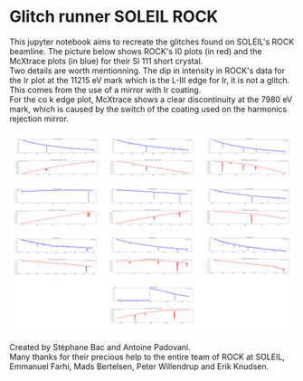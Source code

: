 # Glitch runner SOLEIL ROCK

This jupyter notebook aims to recreate the glitches found on SOLEIL's ROCK beamline. The picture below shows ROCK's I0 plots (in red) and the McXtrace plots (in blue) for their Si 111 short crystal.  
Two details are worth mentionning. 
The dip in intensity in ROCK's data for the Ir plot at the 11215 eV mark which is the L-III edge for Ir, it is not a glitch. This comes from the use of a mirror with Ir coating.   
For the co k edge plot, McXtrace shows a clear discontinuity at the 7980 eV mark, which is caused by the switch of the coating used on the harmonics rejection mirror.  

![Si 111 McXtrace and ROCK data](./images/si_111_short_results.png)

Created by Stéphane Bac and Antoine Padovani.  
Many thanks for their precious help to the entire team of ROCK at SOLEIL, Emmanuel Farhi, Mads Bertelsen, Peter Willendrup and Erik Knudsen.
